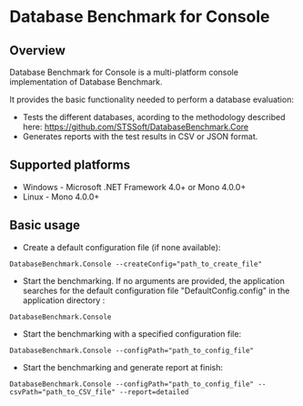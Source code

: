 # Database Benchmark for Console
## Overview
Database Benchmark for Console is a multi-platform console implementation of Database Benchmark.

It provides the basic functionality needed to perform a database evaluation:

* Tests the different databases, acording to the methodology described here: https://github.com/STSSoft/DatabaseBenchmark.Core
* Generates reports with the test results in CSV or JSON format.

## Supported platforms
* Windows - Microsoft .NET Framework 4.0+ or Mono 4.0.0+
* Linux - Mono 4.0.0+

## Basic usage

* Create a default configuration file (if none available):
```Shell
DatabaseBenchmark.Console --createConfig="path_to_create_file"
```

* Start the benchmarking. If no arguments are provided, the application searches for the default configuration file "DefaultConfig.config" in the application directory :
```Shell
DatabaseBenchmark.Console
```

* Start the benchmarking with a specified configuration file:
```Shell
DatabaseBenchmark.Console --configPath="path_to_config_file"
```

* Start the benchmarking and generate report at finish:
```Shell
DatabaseBenchmark.Console --configPath="path_to_config_file" --csvPath="path_to_CSV_file" --report=detailed
```


